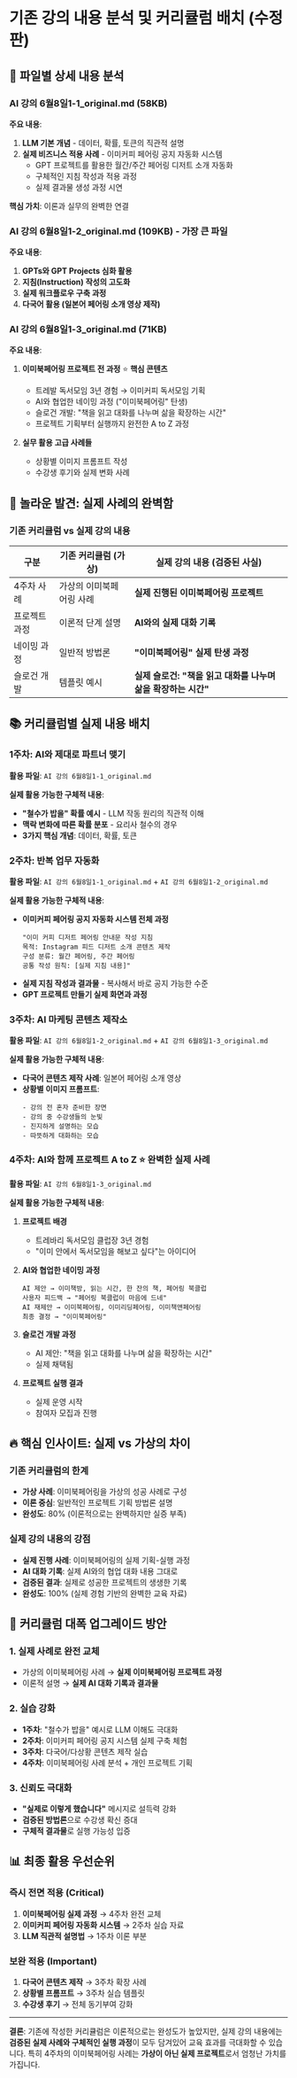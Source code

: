 # 기존 강의 내용 분석 및 커리큘럼 배치 (수정판)

## 📁 파일별 상세 내용 분석

### AI 강의 6월8일1-1_original.md (58KB)
**주요 내용**: 
1. **LLM 기본 개념** - 데이터, 확률, 토큰의 직관적 설명
2. **실제 비즈니스 적용 사례** - 이미커피 페어링 공지 자동화 시스템
   - GPT 프로젝트를 활용한 월간/주간 페어링 디저트 소개 자동화
   - 구체적인 지침 작성과 적용 과정
   - 실제 결과물 생성 과정 시연

**핵심 가치**: 이론과 실무의 완벽한 연결

### AI 강의 6월8일1-2_original.md (109KB) - 가장 큰 파일
**주요 내용**:
1. **GPTs와 GPT Projects 심화 활용**
2. **지침(Instruction) 작성의 고도화**
3. **실제 워크플로우 구축 과정**
4. **다국어 활용 (일본어 페어링 소개 영상 제작)**

### AI 강의 6월8일1-3_original.md (71KB)
**주요 내용**:
1. **이미북페어링 프로젝트 전 과정** ⭐️ **핵심 콘텐츠**
   - 트레발 독서모임 3년 경험 → 이미커피 독서모임 기획
   - AI와 협업한 네이밍 과정 ("이미북페어링" 탄생)
   - 슬로건 개발: "책을 읽고 대화를 나누며 삶을 확장하는 시간"
   - 프로젝트 기획부터 실행까지 완전한 A to Z 과정

2. **실무 활용 고급 사례들**
   - 상황별 이미지 프롬프트 작성
   - 수강생 후기와 실제 변화 사례

## 🎯 놀라운 발견: 실제 사례의 완벽함

### 기존 커리큘럼 vs 실제 강의 내용

| 구분 | 기존 커리큘럼 (가상) | 실제 강의 내용 (검증된 사실) |
|------|---------------------|---------------------------|
| 4주차 사례 | 가상의 이미북페어링 사례 | **실제 진행된 이미북페어링 프로젝트** |
| 프로젝트 과정 | 이론적 단계 설명 | **AI와의 실제 대화 기록** |
| 네이밍 과정 | 일반적 방법론 | **"이미북페어링" 실제 탄생 과정** |
| 슬로건 개발 | 템플릿 예시 | **실제 슬로건: "책을 읽고 대화를 나누며 삶을 확장하는 시간"** |

## 📚 커리큘럼별 실제 내용 배치

### 1주차: AI와 제대로 파트너 맺기
**활용 파일**: `AI 강의 6월8일1-1_original.md`

**실제 활용 가능한 구체적 내용**:
- **"철수가 밥을" 확률 예시** - LLM 작동 원리의 직관적 이해
- **맥락 변화에 따른 확률 분포** - 요리사 철수의 경우
- **3가지 핵심 개념**: 데이터, 확률, 토큰

### 2주차: 반복 업무 자동화  
**활용 파일**: `AI 강의 6월8일1-1_original.md` + `AI 강의 6월8일1-2_original.md`

**실제 활용 가능한 구체적 내용**:
- **이미커피 페어링 공지 자동화 시스템 전체 과정**
  ```
  "이미 커피 디저트 페어링 안내문 작성 지침
  목적: Instagram 피드 디저트 소개 콘텐츠 제작
  구성 분류: 월간 페어링, 주간 페어링
  공통 작성 원칙: [실제 지침 내용]"
  ```
- **실제 지침 작성과 결과물** - 복사해서 바로 공지 가능한 수준
- **GPT 프로젝트 만들기 실제 화면과 과정**

### 3주차: AI 마케팅 콘텐츠 제작소
**활용 파일**: `AI 강의 6월8일1-2_original.md` + `AI 강의 6월8일1-3_original.md`

**실제 활용 가능한 구체적 내용**:
- **다국어 콘텐츠 제작 사례**: 일본어 페어링 소개 영상
- **상황별 이미지 프롬프트**: 
  ```
  - 강의 전 혼자 준비한 장면
  - 강의 중 수강생들의 눈빛
  - 진지하게 설명하는 모습
  - 따뜻하게 대화하는 모습
  ```

### 4주차: AI와 함께 프로젝트 A to Z ⭐️ **완벽한 실제 사례**
**활용 파일**: `AI 강의 6월8일1-3_original.md`

**실제 활용 가능한 구체적 내용**:
1. **프로젝트 배경**
   - 트레바리 독서모임 클럽장 3년 경험
   - "이미 안에서 독서모임을 해보고 싶다"는 아이디어

2. **AI와 협업한 네이밍 과정**
   ```
   AI 제안 → 이미책방, 읽는 시간, 한 잔의 책, 페어링 북클럽
   사용자 피드백 → "페어링 북클럽이 마음에 드네"
   AI 재제안 → 이미북페어링, 이미리딩페어링, 이미책앤페어링
   최종 결정 → "이미북페어링" 
   ```

3. **슬로건 개발 과정**
   - AI 제안: "책을 읽고 대화를 나누며 삶을 확장하는 시간"
   - 실제 채택됨

4. **프로젝트 실행 결과**
   - 실제 운영 시작
   - 참여자 모집과 진행

## 🔥 핵심 인사이트: 실제 vs 가상의 차이

### 기존 커리큘럼의 한계
- **가상 사례**: 이미북페어링을 가상의 성공 사례로 구성
- **이론 중심**: 일반적인 프로젝트 기획 방법론 설명
- **완성도**: 80% (이론적으로는 완벽하지만 실증 부족)

### 실제 강의 내용의 강점
- **실제 진행 사례**: 이미북페어링의 실제 기획-실행 과정
- **AI 대화 기록**: 실제 AI와의 협업 대화 내용 그대로
- **검증된 결과**: 실제로 성공한 프로젝트의 생생한 기록
- **완성도**: 100% (실제 경험 기반의 완벽한 교육 자료)

## 🚀 커리큘럼 대폭 업그레이드 방안

### 1. 실제 사례로 완전 교체
- 가상의 이미북페어링 사례 → **실제 이미북페어링 프로젝트 과정**
- 이론적 설명 → **실제 AI 대화 기록과 결과물**

### 2. 실습 강화
- **1주차**: "철수가 밥을" 예시로 LLM 이해도 극대화
- **2주차**: 이미커피 페어링 공지 시스템 실제 구축 체험
- **3주차**: 다국어/다상황 콘텐츠 제작 실습
- **4주차**: 이미북페어링 사례 분석 + 개인 프로젝트 기획

### 3. 신뢰도 극대화
- **"실제로 이렇게 했습니다"** 메시지로 설득력 강화
- **검증된 방법론**으로 수강생 확신 증대
- **구체적 결과물**로 실행 가능성 입증

## 📊 최종 활용 우선순위

### 즉시 전면 적용 (Critical)
1. **이미북페어링 실제 과정** → 4주차 완전 교체
2. **이미커피 페어링 자동화 시스템** → 2주차 실습 자료
3. **LLM 직관적 설명법** → 1주차 이론 부분

### 보완 적용 (Important)  
1. **다국어 콘텐츠 제작** → 3주차 확장 사례
2. **상황별 프롬프트** → 3주차 실습 템플릿
3. **수강생 후기** → 전체 동기부여 강화

---

**결론**: 기존에 작성한 커리큘럼은 이론적으로는 완성도가 높았지만, 실제 강의 내용에는 **검증된 실제 사례와 구체적인 실행 과정**이 모두 담겨있어 교육 효과를 극대화할 수 있습니다. 특히 4주차의 이미북페어링 사례는 **가상이 아닌 실제 프로젝트**로서 엄청난 가치를 가집니다.